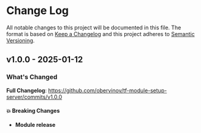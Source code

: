 # Change Log
All notable changes to this project will be documented in this file.
The format is based on [Keep a Changelog](http://keepachangelog.com/) and this project adheres to [Semantic Versioning](http://semver.org/).

## v1.0.0 - 2025-01-12
### What's Changed
**Full Changelog**: https://github.com/obervinov/tf-module-setup-server/commits/v1.0.0
#### 💥 Breaking Changes
* **Module release**
